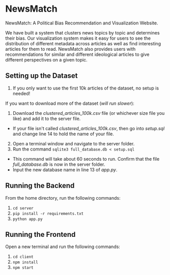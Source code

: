 # NewsMatch
NewsMatch: A Political Bias Recommendation and Visualization Website.

We have built a system that clusters news topics by topic and determines their bias. Our visualization system makes it easy for users to see the distribution of different metadata across articles as well as find interesting articles for them to read. NewsMatch also provides users with recommendations for similar and different ideological articles to give different perspectives on a given topic.

## Setting up the Dataset
1. If you only want to use the first 10k articles of the dataset, no setup is needed!

If you want to download more of the dataset (*will run slower*):

1. Download the *clustered_articles_100k.csv* file (or whichever size file you like) and add it to the server file.
* If your file isn't called *clustered_articles_100k.csv*, then go into *setup.sql* and change line 14 to hold the name of your file.
2. Open a terminal window and navigate to the server folder.
3. Run the command `sqlite3 full_database.db < setup.sql`
* This command will take about 60 seconds to run. Confirm that the file *full_database.db* is now in the server folder.
* Input the new database name in line 13 of *app.py*.

## Running the Backend

From the home directory, run the following commands:
1. `cd server`
2. `pip install -r requirements.txt`
3. `python app.py`

## Running the Frontend

Open a new terminal and run the following commands:
1. `cd client`
2. `npm install`
3. `npm start`

